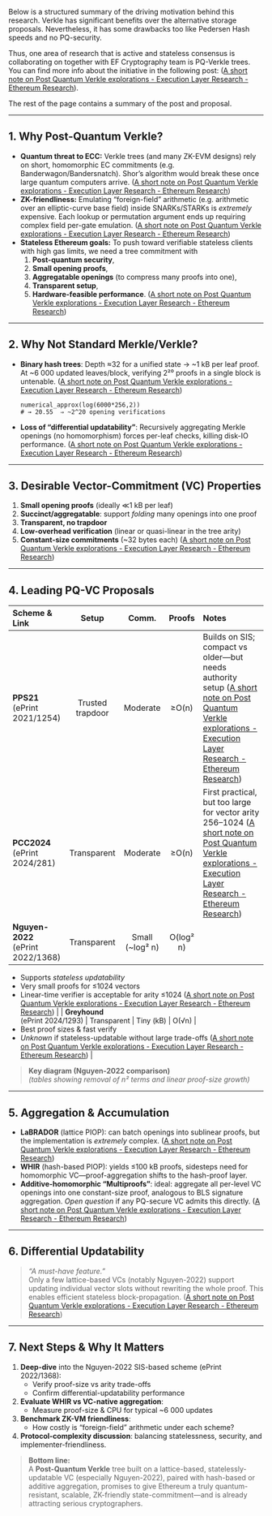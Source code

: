 Below is a structured summary of the driving motivation behind this research. Verkle has significant benefits over the alternative storage proposals. Nevertheless, it has some drawbacks too like Pedersen Hash speeds and no PQ-security.

Thus, one area of research that is active and stateless consensus is collaborating on together with EF Cryptography team is PQ-Verkle trees.
You can find more info about the initiative in the following post: ([A short note on Post Quantum Verkle explorations - Execution Layer Research - Ethereum Research](https://ethresear.ch/t/a-short-note-on-post-quantum-verkle-explorations/22001)).

The rest of the page contains a summary of the post and proposal.

---

## 1. Why Post-Quantum Verkle?  
- **Quantum threat to ECC:**  Verkle trees (and many ZK-EVM designs) rely on short, homomorphic EC commitments (e.g. Banderwagon/Bandersnatch).  Shor’s algorithm would break these once large quantum computers arrive.  ([A short note on Post Quantum Verkle explorations - Execution Layer Research - Ethereum Research](https://ethresear.ch/t/a-short-note-on-post-quantum-verkle-explorations/22001))  
- **ZK-friendliness:**  Emulating “foreign-field” arithmetic (e.g. arithmetic over an elliptic-curve base field) inside SNARKs/STARKs is *extremely* expensive.  Each lookup or permutation argument ends up requiring complex field per-gate emulation.  ([A short note on Post Quantum Verkle explorations - Execution Layer Research - Ethereum Research](https://ethresear.ch/t/a-short-note-on-post-quantum-verkle-explorations/22001))  
- **Stateless Ethereum goals:**  To push toward verifiable stateless clients with high gas limits, we need a tree commitment with  
  1. **Post-quantum security**,  
  2. **Small opening proofs**,  
  3. **Aggregatable openings** (to compress many proofs into one),  
  4. **Transparent setup**,  
  5. **Hardware-feasible performance**.  ([A short note on Post Quantum Verkle explorations - Execution Layer Research - Ethereum Research](https://ethresear.ch/t/a-short-note-on-post-quantum-verkle-explorations/22001))

---

## 2. Why Not Standard Merkle/Verkle?  
- **Binary hash trees**: Depth ≈32 for a unified state → ~1 kB per leaf proof.  At ~6 000 updated leaves/block, verifying 2²⁰ proofs in a single block is untenable.  ([A short note on Post Quantum Verkle explorations - Execution Layer Research - Ethereum Research](https://ethresear.ch/t/a-short-note-on-post-quantum-verkle-explorations/22001))  
    ```sage
    numerical_approx(log(6000*256,2))
    # → 20.55  ⇒ ~2^20 opening verifications
    ```  
- **Loss of “differential updatability”**:  Recursively aggregating Merkle openings (no homomorphism) forces per-leaf checks, killing disk-IO performance.  ([A short note on Post Quantum Verkle explorations - Execution Layer Research - Ethereum Research](https://ethresear.ch/t/a-short-note-on-post-quantum-verkle-explorations/22001))

---

## 3. Desirable Vector-Commitment (VC) Properties  
1. **Small opening proofs** (ideally ≪1 kB per leaf)  
2. **Succinct/aggre­gatable**: support *folding* many openings into one proof  
3. **Transparent, no trapdoor**  
4. **Low-overhead verification** (linear or quasi-linear in the tree arity)  
5. **Constant-size commitments** (~32 bytes each)  ([A short note on Post Quantum Verkle explorations - Execution Layer Research - Ethereum Research](https://ethresear.ch/t/a-short-note-on-post-quantum-verkle-explorations/22001))

---

## 4. Leading PQ-VC Proposals

| Scheme & Link                          |      Setup       |      Comm.      |  Proofs   | Notes                                                                                                                                                                                                                                         |
| :------------------------------------- | :--------------: | :-------------: | :-------: | :-------------------------------------------------------------------------------------------------------------------------------------------------------------------------------------------------------------------------------------------- |
| **PPS21**<br/>(ePrint 2021/1254)       | Trusted trapdoor |    Moderate     |   ≥O(n)   | Builds on SIS; compact vs older—but needs authority setup  ([A short note on Post Quantum Verkle explorations - Execution Layer Research - Ethereum Research](https://ethresear.ch/t/a-short-note-on-post-quantum-verkle-explorations/22001)) |
| **PCC2024**<br/>(ePrint 2024/281)      |   Transparent    |    Moderate     |   ≥O(n)   | First practical, but too large for vector arity 256–1024  ([A short note on Post Quantum Verkle explorations - Execution Layer Research - Ethereum Research](https://ethresear.ch/t/a-short-note-on-post-quantum-verkle-explorations/22001))  |
| **Nguyen-2022**<br/>(ePrint 2022/1368) |   Transparent    | Small (~log² n) | O(log² n) |
  - Supports *stateless updatability*  
  - Very small proofs for ≤1024 vectors  
  - Linear-time verifier is acceptable for arity ≤1024  ([A short note on Post Quantum Verkle explorations - Execution Layer Research - Ethereum Research](https://ethresear.ch/t/a-short-note-on-post-quantum-verkle-explorations/22001)) |
| **Greyhound**<br/>(ePrint 2024/1293) | Transparent | Tiny (kB) | O(√n) |  
  - Best proof sizes & fast verify  
  - *Unknown* if stateless-updatable without large trade-offs  ([A short note on Post Quantum Verkle explorations - Execution Layer Research - Ethereum Research](https://ethresear.ch/t/a-short-note-on-post-quantum-verkle-explorations/22001)) |

> **Key diagram (Nguyen-2022 comparison)**  
> *(tables showing removal of n² terms and linear proof-size growth)*

---

## 5. Aggregation & Accumulation  
- **LaBRADOR** (lattice PIOP): can batch openings into sublinear proofs, but the implementation is *extremely* complex.  ([A short note on Post Quantum Verkle explorations - Execution Layer Research - Ethereum Research](https://ethresear.ch/t/a-short-note-on-post-quantum-verkle-explorations/22001))  
- **WHIR** (hash-based PIOP): yields ≤100 kB proofs, sidesteps need for homomorphic VC—proof-aggregation shifts to the hash-proof layer.  
- **Additive-homomorphic “Multiproofs”**: ideal: aggregate all per-level VC openings into one constant-size proof, analogous to BLS signature aggregation.  *Open question* if any PQ-secure VC admits this directly.  ([A short note on Post Quantum Verkle explorations - Execution Layer Research - Ethereum Research](https://ethresear.ch/t/a-short-note-on-post-quantum-verkle-explorations/22001))

---

## 6. Differential Updatability  
> *“A must-have feature.”*  
Only a few lattice-based VCs (notably Nguyen-2022) support updating individual vector slots without rewriting the whole proof.  This enables efficient stateless block-propagation.  ([A short note on Post Quantum Verkle explorations - Execution Layer Research - Ethereum Research](https://ethresear.ch/t/a-short-note-on-post-quantum-verkle-explorations/22001))

---

## 7. Next Steps & Why It Matters  
1. **Deep-dive** into the Nguyen-2022 SIS-based scheme (ePrint 2022/1368):  
   - Verify proof-size vs arity trade-offs  
   - Confirm differential-updatability performance  
2. **Evaluate WHIR vs VC-native aggregation**:  
   - Measure proof-size & CPU for typical ~6 000 updates  
3. **Benchmark ZK-VM friendliness**:  
   - How costly is “foreign-field” arithmetic under each scheme?  
4. **Protocol-complexity discussion**: balancing statelessness, security, and implementer-friendliness.

> **Bottom line:**  
> A **Post-Quantum Verkle** tree built on a lattice-based, statelessly-updatable VC (especially Nguyen-2022), paired with hash-based or additive aggregation, promises to give Ethereum a truly quantum-resistant, scalable, ZK-friendly state-commitment—and is already attracting serious cryptographers.